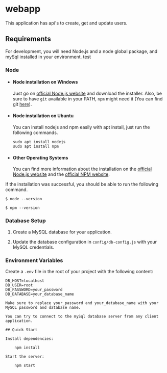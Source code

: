 # webapp
This application has api's to create, get and update users.
## Requirements

For development, you will need Node.js and a node global package, and mySql installed in your environment.
test

### Node

- #### Node installation on Windows

  Just go on [official Node.js website](https://nodejs.org/) and download the installer.
Also, be sure to have `git` available in your PATH, `npm` might need it (You can find git [here](https://git-scm.com/)).

- #### Node installation on Ubuntu

  You can install nodejs and npm easily with apt install, just run the following commands.

      sudo apt install nodejs
      sudo apt install npm

- #### Other Operating Systems

  You can find more information about the installation on the [official Node.js website](https://nodejs.org/) and the [official NPM website](https://npmjs.org/).

If the installation was successful, you should be able to run the following command.

    $ node --version

    $ npm --version

### Database Setup

1. Create a MySQL database for your application.

2. Update the database configuration in `config/db-config.js` with your MySQL credentials.

### Environment Variables

Create a `.env` file in the root of your project with the following content:

```plaintext
DB_HOST=localhost
DB_USER=root
DB_PASSWORD=your_password
DB_DATABASE=your_database_name

Make sure to replace your_password and your_database_name with your MySQL password and database name.

You can try to connect to the mySql database server from any client application.

## Quick Start

Install dependencies:

    npm install

Start the server:

    npm start

